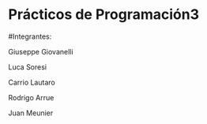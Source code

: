 # Prácticos de Programación3

#Integrantes:

Giuseppe Giovanelli

Luca Soresi

Carrio Lautaro

Rodrigo Arrue

Juan Meunier
